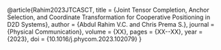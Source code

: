 @article{Rahim2023JTCASCT,
  title   = {Joint Tensor Completion, Anchor Selection, and Coordinate Transformation for Cooperative Positioning in D2D Systems},
  author  = {Abdul Rahim V.C. and Chris Prema S.},
  journal = {Physical Communication},
  volume  = {XX},
  pages   = {XX--XX},
  year    = {2023},
  doi     = {10.1016/j.phycom.2023.102079}
}
